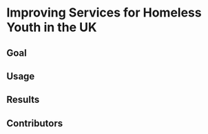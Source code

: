 # Improving Services for Homeless Youth in the UK

## Goal


## Usage


## Results


## Contributors